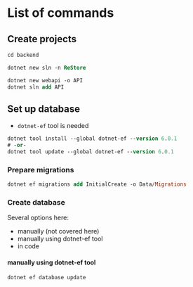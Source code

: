 # List of commands

## Create projects

```ps
cd backend

dotnet new sln -n ReStore

dotnet new webapi -o API
dotnet sln add API
```

## Set up database

- `dotnet-ef` tool is needed

```ps
dotnet tool install --global dotnet-ef --version 6.0.1
# -or-
dotnet tool update --global dotnet-ef --version 6.0.1
```

### Prepare migrations

```ps
dotnet ef migrations add InitialCreate -o Data/Migrations
```

### Create database

Several options here:

- manually (not covered here)
- manually using dotnet-ef tool
- in code

#### manually using dotnet-ef tool

```ps
dotnet ef database update
```
